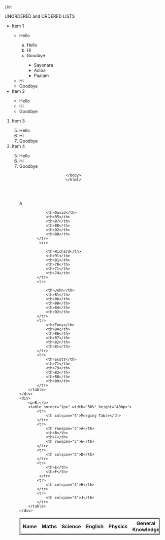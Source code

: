 <!DOCTYPE htm
<html lang="en">
<head>
         <meta charset="UTF-8">
         <meta name="viewport" content="width=device-width, initial-scale=1.0">
         <tittle>List</tittle>
</head>
<body>
        <p> UNORDERED and ORDERED LISTS </p>
                   <ul>
                         <li>Item 1</li>
                               <ul>
                                        <li>Hello</li>
                                              <ol type="a">
                                                    <li>Hello</li>
                                                    <li>Hi</li>
                                                    <li>Goodbye</li>
                                                          <ul>
                                                                   <li>Sayonara</li>
                                                                   <li>Adios</li>
                                                                   <li>Paalam</li>
                                                           </ul>  
                                                </ol>
                                            <li>Hi</li>
                                            <li>Goodbye</li>
                                      </ul>
                                 <li>Item 2</li>
                                       <ul>
                                               <li>Hello</li>
                                               <li>Hi</li>
                                               <li>Goodbye</li>
                                       </ul>
                           </ul>
                           <ol>
                                   <li>Item 3</li>
                                         <ol start="5">
                                               <li>Hello</li>
                                               <li>Hi</li>
                                               <li>Goodbye</li>
                                         </ol>
                                   <li>Item 4</li>
                                         <ol start="5">
                                               <li>Hello</li>
                                               <li>Hi</li>
                                               <li>Goodbye</li>
                                     
                         </body>
                         </html>
 <br>
 </br>


<!DOCTYPE html>
<html lang="en">
<head>
    <meta charset="UTF-8">
    <meta name="viewport" content="width=device-width, initial-scale=1.0">
    <title>LabTask3Table</title>
</head>
<body>
    <div>
        <p>A.</p>
        <table style="border-style: solid;">
            <tr>
                <th>Name</th>
                <th>Maths</th>
                <th>Science</th>
                <th>English</th>
                <th>Physics</th>
                <th>General Knowledge</th>
            </tr>
            <tr>

                <th>David</th>
                <th>85</th>
                <th>87</th>
                <th>88</th>
                <th>92</th>
                <th>88</th>
            </tr>
             <tr>

                <th>Richard</th>
                <th>91</th>
                <th>81</th>
                <th>78</th>
                <th>71</th>
                <th>74</th>
            </tr>
            <tr>

                <th>John</th>
                <th>81</th>
                <th>86</th>
                <th>88</th>
                <th>84</th>
                <th>92</th>
            </tr>
            <tr>
                <th>Tony</th>
                <th>84c/th>
                <th>86</th>
                <th>87</th>
                <th>82</th>
                <th>81</th>
            </tr>
            <tr>
                <th>Scott</th>
                <th>71</th>
                <th>79</th>
                <th>82</th>
                <th>88c/th>
                <th>89</th>
            </tr>
        </table>
    </div>
    <div>
        <p>B.</p>
        <table border="1px" width="50%" height="400px">
            <tr>
                <th colspan="4">Merging Table</th>
            </tr>
            <tr>
                <th rowspan="3">A</th>
                <th>B</th>
                <th>C</th>
                <th rowspan="3">6</th>
            </tr>
            <tr>
                <th colspan="2">D</th>
            </tr>
            <tr>
                <th>E</th>
                <th>F</th>
             </tr>
            <tr>
                <th colspan="4">H</th>
            </tr>
            <tr>
                <th colspan="4">J</th>
            </tr>
        </table>
    </div>
</body>
</html>
